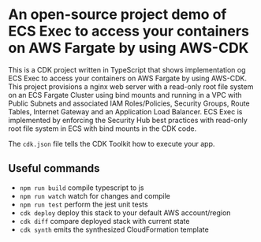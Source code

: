 # An open-source project demo of ECS Exec to access your containers on AWS Fargate by using AWS-CDK
This is a CDK project written in TypeScript that shows implementation og ECS Exec to access your containers on AWS Fargate by using AWS-CDK. This project provisions a nginx web server with a read-only root file system on an ECS Fargate Cluster using bind mounts and running in a VPC with Public Subnets and associated IAM Roles/Policies, Security Groups, Route Tables, Internet Gateway and an Application Load Balancer. ECS Exec is implemented by enforcing the Security Hub best practices with read-only root file system in ECS with bind mounts in the CDK code.

The `cdk.json` file tells the CDK Toolkit how to execute your app.

## Useful commands

* `npm run build`   compile typescript to js
* `npm run watch`   watch for changes and compile
* `npm run test`    perform the jest unit tests
* `cdk deploy`      deploy this stack to your default AWS account/region
* `cdk diff`        compare deployed stack with current state
* `cdk synth`       emits the synthesized CloudFormation template
